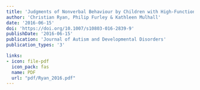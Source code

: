 ```yaml
---
title: 'Judgments of Nonverbal Behaviour by Children with High-Functioning Autism Spectrum Disorder: Can They Detect Signs of Winning and Losing from Brief Video Clips?'
author: 'Christian Ryan, Philip Furley & Kathleen Mulhall'
date: '2016-06-15'
doi: 'https://doi.org/10.1007/s10803-016-2839-9'
publishDate: '2016-06-15'
publication: 'Journal of Autism and Developmental Disorders'
publication_types: '3'

links:
- icon: file-pdf
  icon_pack: fas
  name: PDF
  url: "pdf/Ryan_2016.pdf"
---
```


